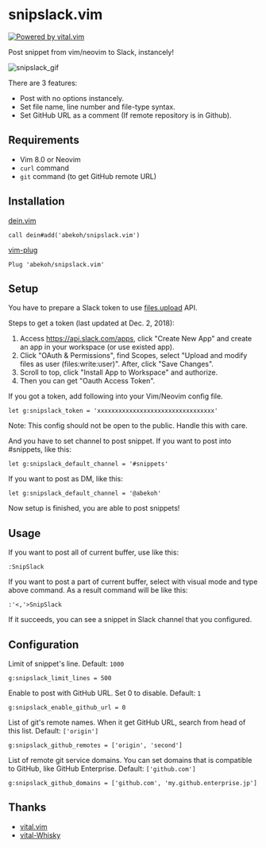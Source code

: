 # snipslack.vim

[![Powered by vital.vim](https://img.shields.io/badge/powered%20by-vital.vim-80273f.svg)](https://github.com/vim-jp/vital.vim)

Post snippet from vim/neovim to Slack, instancely!

![snipslack_gif](https://user-images.githubusercontent.com/20609790/49587696-fcbe8880-f9a7-11e8-8927-4395caa27cd5.gif)

There are 3 features:
- Post with no options instancely.
- Set file name, line number and file-type syntax.
- Set GitHub URL as a comment (If remote repository is in Github).

## Requirements

- Vim 8.0 or Neovim
- `curl` command
- `git` command (to get GitHub remote URL)

## Installation

[dein.vim](https://github.com/Shougo/dein.vim)
```
call dein#add('abekoh/snipslack.vim')
```

[vim-plug](https://github.com/junegunn/vim-plug)
```
Plug 'abekoh/snipslack.vim'
```

## Setup

You have to prepare a Slack token to use [files.upload](https://api.slack.com/methods/files.upload) API.

Steps to get a token (last updated at Dec. 2, 2018):

1. Access https://api.slack.com/apps, click "Create New App" and create an app in your workspace (or use existed app).
1. Click "OAuth & Permissions", find Scopes, select "Upload and modify files as user (files:write:user)". After, click "Save Changes".
1. Scroll to top, click "Install App to Workspace" and authorize.
1. Then you can get "Oauth Access Token".

If you got a token, add following into your Vim/Neovim config file.
```
let g:snipslack_token = 'xxxxxxxxxxxxxxxxxxxxxxxxxxxxxxxxx'
```

Note: This config should not be open to the public. Handle this with care.

And you have to set channel to post snippet. If you want to post into #snippets, like this:
```
let g:snipslack_default_channel = '#snippets'
```

If you want to post as DM, like this:
```
let g:snipslack_default_channel = '@abekoh'
```

Now setup is finished, you are able to post snippets!

## Usage

If you want to post all of current buffer, use like this:
```
:SnipSlack
```

If you want to post a part of current buffer, select with visual mode and type above command. As a result command will be like this:
```
:'<,'>SnipSlack
```
If it succeeds, you can see a snippet in Slack channel that you configured.

## Configuration

Limit of snippet's line. Default: `1000`
```
g:snipslack_limit_lines = 500
```

Enable to post with GitHub URL. Set 0 to disable. Default: `1`
```
g:snipslack_enable_github_url = 0
```

List of git's remote names. When it get GitHub URL, search from head of this list. 
Default: `['origin']`
```
g:snipslack_github_remotes = ['origin', 'second']
```

List of remote git service domains. You can set domains that is compatible to GitHub, like GitHub Enterprise.
Default: `['github.com']`
```
g:snipslack_github_domains = ['github.com', 'my.github.enterprise.jp']
```

## Thanks
- [vital.vim](https://github.com/vim-jp/vital.vim)
- [vital-Whisky](https://github.com/lambdalisue/vital-Whisky)
